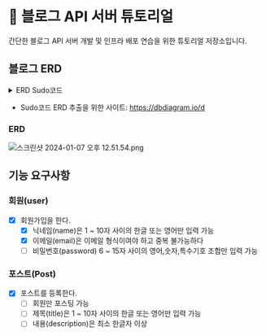 # 🚀 블로그 API 서버 튜토리얼
간단한 블로그 API 서버 개발 및 인프라 배포 연습을 위한 튜토리얼 저장소입니다. 

## 블로그 ERD

<details>
  <summary>ERD Sudo코드</summary>

    Table users {
    id integer [primary key]
    name varchar(255) [not null]
    email varchar(255) [unique, not null]
    password varchar(255) [not null]
    }
    
    Table posts {
    id integer [primary key]
    title varchar(255) [not null]
    description text [not null]
    user_id integer
    }
    
    
    Ref: users.id < posts.user_id 
</details>

- Sudo코드 ERD 추출을 위한 사이트: https://dbdiagram.io/d

### ERD
![스크린샷 2024-01-07 오후 12.51.54.png](..%2F..%2F%EC%8A%A4%ED%81%AC%EB%A6%B0%EC%83%B7%202024-01-07%20%EC%98%A4%ED%9B%84%2012.51.54.png)


## 기능 요구사항

### 회원(user)
- [x] 회원가입을 한다.
  - [x] 닉네임(name)은 1 ~ 10자 사이의 한글 또는 영어만 입력 가능
  - [x] 이메일(email)은 이메일 형식이여야 하고 중복 불가능하다
  - [ ] 비밀번호(password) 6 ~ 15자 사이의 영어,숫자,특수기호 조합만 입력 가능

### 포스트(Post)
- [x] 포스트를 등록한다.
  - [ ] 회원만 포스팅 가능
  - [ ] 제목(title)은 1 ~ 10자 사이의 한글 또는 영어만 입력 가능
  - [ ] 내용(description)은 최소 한글자 이상